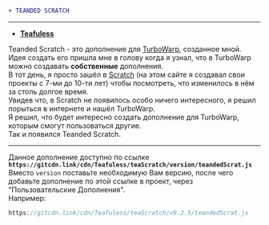 ```diff 
+ TEANDED SCRATCH
```

---
*  **[Teafuless](https://github.com/Teafuless)** <br/>

Teanded Scratch - это дополнение для [TurboWarp](https://turbowarp.org), созданное мной.<br/>
Идея создать его пришла мне в голову когда я узнал, что в TurboWarp можно создавать **собственные** дополнения.<br/>
В тот день, я просто зашёл в [Scratch](https://scratch.mit.edu) \(на этом сайте я создавал свои проекты с 7\-ми до 10\-ти лет\) чтобы посмотреть, что изменилось в нём за столь долгое время.
<br/>
Увидев что, в Scratch не появилось особо ничего интересного, я решил порыться в интернете и нашёл TurboWarp.
<br/>
Я решил, что будет интересно создать дополнение для TurboWarp, которым смогут пользоваться другие.<br/>
Так и появился Teanded Scratch.

---
Данное дополнение доступно по ссылке **`https://gitcdn.link/cdn/Teafuless/teaScratch/version/teandedScrat.js`**<br/>
Вместо `version` поставьте необходимую Вам версию, после чего добавьте дополнение по этой ссылке в проект, через "Пользовательские Дополнения".<br/>
Например:<br/>
```js
https://gitcdn.link/cdn/Teafuless/teaScratch/v0.2.5/teandedScrat.js
```
